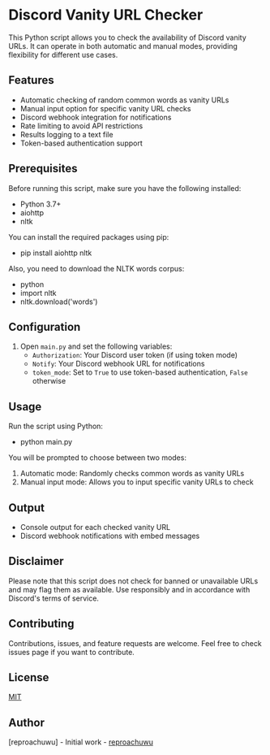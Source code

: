 # Discord Vanity URL Checker

This Python script allows you to check the availability of Discord vanity URLs. It can operate in both automatic and manual modes, providing flexibility for different use cases.

## Features

- Automatic checking of random common words as vanity URLs
- Manual input option for specific vanity URL checks
- Discord webhook integration for notifications
- Rate limiting to avoid API restrictions
- Results logging to a text file
- Token-based authentication support

## Prerequisites

Before running this script, make sure you have the following installed:

- Python 3.7+
- aiohttp
- nltk

You can install the required packages using pip:

- pip install aiohttp nltk


Also, you need to download the NLTK words corpus:

- python
- import nltk
- nltk.download('words')


## Configuration

1. Open `main.py` and set the following variables:
   - `Authorization`: Your Discord user token (if using token mode)
   - `Notify`: Your Discord webhook URL for notifications
   - `token_mode`: Set to `True` to use token-based authentication, `False` otherwise

## Usage

Run the script using Python:

- python main.py


You will be prompted to choose between two modes:
1. Automatic mode: Randomly checks common words as vanity URLs
2. Manual input mode: Allows you to input specific vanity URLs to check

## Output

- Console output for each checked vanity URL
- Discord webhook notifications with embed messages

## Disclaimer

Please note that this script does not check for banned or unavailable URLs and may flag them as available. Use responsibly and in accordance with Discord's terms of service.

## Contributing

Contributions, issues, and feature requests are welcome. Feel free to check issues page if you want to contribute.

## License

[MIT](https://choosealicense.com/licenses/mit/)

## Author

[reproachuwu] - Initial work - [reproachuwu](https://github.com/reproachuwu)

